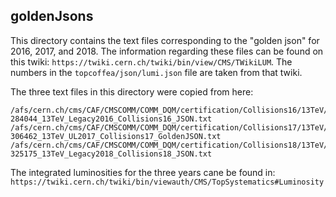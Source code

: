 ## goldenJsons

This directory contains the text files corresponding to the "golden json" for 2016, 2017, and 2018. The information regarding these files can be found on this twiki: `https://twiki.cern.ch/twiki/bin/view/CMS/TWikiLUM`. The numbers in the `topcoffea/json/lumi.json` file are taken from that twiki.

The three text files in this directory were copied from here:
```
/afs/cern.ch/cms/CAF/CMSCOMM/COMM_DQM/certification/Collisions16/13TeV/Legacy_2016/Cert_271036-284044_13TeV_Legacy2016_Collisions16_JSON.txt
/afs/cern.ch/cms/CAF/CMSCOMM/COMM_DQM/certification/Collisions17/13TeV/Legacy_2017/Cert_294927-306462_13TeV_UL2017_Collisions17_GoldenJSON.txt
/afs/cern.ch/cms/CAF/CMSCOMM/COMM_DQM/certification/Collisions18/13TeV/Legacy_2018/Cert_314472-325175_13TeV_Legacy2018_Collisions18_JSON.txt 
```

The integrated luminosities for the three years cane be found in: `https://twiki.cern.ch/twiki/bin/viewauth/CMS/TopSystematics#Luminosity`
